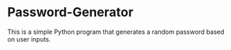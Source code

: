 # Password-Generator
This is a simple Python program that generates a random password based on user inputs. 
